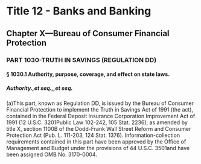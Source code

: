
# Title 12 - Banks and Banking
## Chapter X—Bureau of Consumer Financial Protection
### PART 1030-TRUTH IN SAVINGS (REGULATION DD)
#### § 1030.1 Authority, purpose, coverage, and effect on state laws.
##### Authority.,et seq.,,et seq.

(a)This part, known as Regulation DD, is issued by the Bureau of Consumer Financial Protection to implement the Truth in Savings Act of 1991 (the act), contained in the Federal Deposit Insurance Corporation Improvement Act of 1991 (12 U.S.C. 3201Public Law 102-242, 105 Stat. 2236), as amended by title X, section 1100B of the Dodd-Frank Wall Street Reform and Consumer Protection Act (Pub. L. 111-203, 124 Stat. 1376). Information-collection requirements contained in this part have been approved by the Office of Management and Budget under the provisions of 44 U.S.C. 3501and have been assigned OMB No. 3170-0004.
